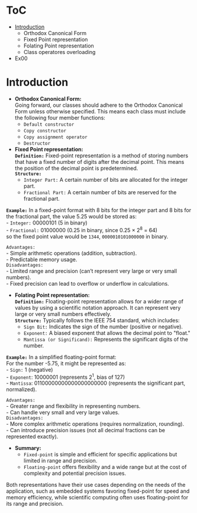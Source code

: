 # ToC
- [Introduction](#introduction)
	- Orthodox Canonical Form
	- Fixed Point representation
	- Folating Point representation
   	- Class operatores overloading
- Ex00

# Introduction
- **Orthodox Canonical Form:**\
Going forward, our classes should adhere to the Orthodox Canonical Form unless otherwise specified. This means each class must include the following four member functions:
	- `Default constructor`
	- `Copy constructor`
	- `Copy assignment operator`
	- `Destructor`
- **Fixed Point representation:**\
**`Definition:`** Fixed-point representation is a method of storing numbers that have a fixed number of digits after the decimal point. This means the position of the decimal point is predetermined.\
**`Structure:`**
	- `Integer Part:` A certain number of bits are allocated for the integer part.
	- `Fractional Part:` A certain number of bits are reserved for the fractional part.

**`Example:`** In a fixed-point format with 8 bits for the integer part and 8 bits for the fractional part, the value 5.25 would be stored as:\
	- `Integer:` 00000101 (5 in binary)\
	- `Fractional:` 01000000 (0.25 in binary, since 0.25 × 2<sup>8</sup> = 64)\
 so the fixed point value would be `1344`, `0000010101000000` in binary.
 
`Advantages:`\
	- Simple arithmetic operations (addition, subtraction).\
	- Predictable memory usage.\
`Disadvantages:`\
	- Limited range and precision (can’t represent very large or very small numbers).\
	- Fixed precision can lead to overflow or underflow in calculations.

- **Folating Point representation:**\
**`Definition:`** Floating-point representation allows for a wider range of values by using a scientific notation approach. It can represent very large or very small numbers effectively.\
**`Structure:`** Typically follows the IEEE 754 standard, which includes:
	- `Sign Bit:` Indicates the sign of the number (positive or negative).
	- `Exponent:` A biased exponent that allows the decimal point to "float."
	- `Mantissa (or Significand):` Represents the significant digits of the number.
 
**`Example:`** In a simplified floating-point format:\
For the number -5.75, it might be represented as:\
		- `Sign:` 1 (negative)\
		- `Exponent`: 10000001 (represents 2<sup>1</sup>, bias of 127)\
		- `Mantissa`: 01100000000000000000000 (represents the significant part, normalized).

`Advantages:`\
	- Greater range and flexibility in representing numbers.\
	- Can handle very small and very large values.\
`Disadvantages:`\
	- More complex arithmetic operations (requires normalization, rounding).\
	- Can introduce precision issues (not all decimal fractions can be represented exactly).

- **Summary:**
	- `Fixed-point` is simple and efficient for specific applications but limited in range and precision.
	- `Floating-point` offers flexibility and a wide range but at the cost of complexity and potential precision issues.

Both representations have their use cases depending on the needs of the application, such as embedded systems favoring fixed-point for speed and memory efficiency, while scientific computing often uses floating-point for its range and precision.
